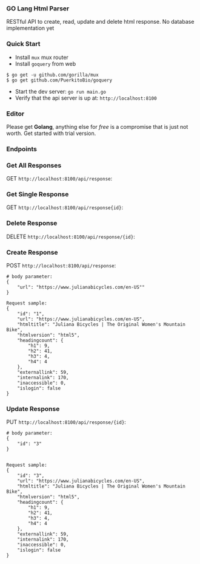 ### GO Lang Html Parser
RESTful API to create, read, update and delete html response. No database implementation yet

### Quick Start
* Install `mux` mux router
* Install `goquery` from web
```
$ go get -u github.com/gorilla/mux
$ go get github.com/PuerkitoBio/goquery   
```

* Start the dev server: `go run main.go`
* Verify that the api server is up at: `http://localhost:8100`


### Editor
Please get **Golang**, anything else for *free* is a compromise that is just not worth.
Get started with trial version.



### Endpoints

### Get All Responses
GET `http://localhost:8100/api/response`:

### Get Single Response
GET `http://localhost:8100/api/response{id}`:

### Delete Response
DELETE `http://localhost:8100/api/response/{id}`:


### Create Response
POST `http://localhost:8100/api/response`:
```
# body parameter:
{
    "url": "https://www.julianabicycles.com/en-US""
}

Request sample:
{
    "id": "1",
    "url": "https://www.julianabicycles.com/en-US",
    "htmltitle": "Juliana Bicycles | The Original Women's Mountain Bike",
    "htmlversion": "html5",
    "headingcount": {
        "h1": 9,
        "h2": 41,
        "h3": 4,
        "h4": 4
    },
    "externallink": 59,
    "internalink": 170,
    "inaccessible": 0,
    "islogin": false
}
```

### Update Response
PUT `http://localhost:8100/api/response/{id}`:

```
# body parameter:
{
    "id": "3"
}


Request sample:
{
    "id": "3",
    "url": "https://www.julianabicycles.com/en-US",
    "htmltitle": "Juliana Bicycles | The Original Women's Mountain Bike",
    "htmlversion": "html5",
    "headingcount": {
        "h1": 9,
        "h2": 41,
        "h3": 4,
        "h4": 4
    },
    "externallink": 59,
    "internalink": 170,
    "inaccessible": 0,
    "islogin": false
}
```


